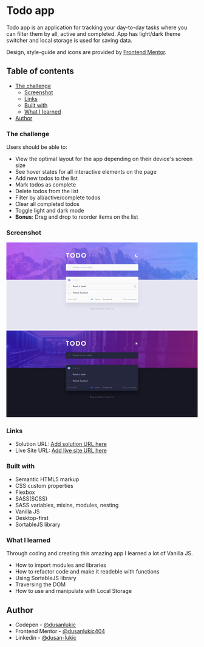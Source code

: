# Todo app

Todo app is an application for tracking your day-to-day tasks where you can filter them by all, active and completed. App has light/dark theme switcher and local storage is used for saving data.

Design, style-guide and icons are provided by [Frontend Mentor](https://www.frontendmentor.io).

## Table of contents

- [The challenge](#the-challenge)
  - [Screenshot](#screenshot)
  - [Links](#links)
  - [Built with](#built-with)
  - [What I learned](#what-i-learned)
- [Author](#author)

### The challenge

Users should be able to:

- View the optimal layout for the app depending on their device's screen size
- See hover states for all interactive elements on the page
- Add new todos to the list
- Mark todos as complete
- Delete todos from the list
- Filter by all/active/complete todos
- Clear all completed todos
- Toggle light and dark mode
- **Bonus**: Drag and drop to reorder items on the list

### Screenshot

![Desktop - light mode](/src/images/desktopLight.jpg)
![Desktop - dark mode](/src/images/desktopDark.jpg)

### Links

- Solution URL: [Add solution URL here](https://your-solution-url.com)
- Live Site URL: [Add live site URL here](https://your-live-site-url.com)

### Built with

- Semantic HTML5 markup
- CSS custom properties
- Flexbox
- SASS(SCSS)
- SASS variables, mixins, modules, nesting
- Vanilla JS
- Desktop-first
- SortableJS library

### What I learned

Through coding and creating this amazing app I learned a lot of Vanilla JS.

- How to import modules and libraries
- How to refactor code and make it readeble with functions
- Using SortableJS library
- Traversing the DOM
- How to use and manipulate with Local Storage

## Author

- Codepen - [@dusanlukic](https://codepen.io/dusanlukic)
- Frontend Mentor - [@dusanlukic404](https://www.frontendmentor.io/profile/dusanlukic404)
- Linkedin - [@dusan-lukic](https://www.linkedin.com/in/dusan-lukic/)
